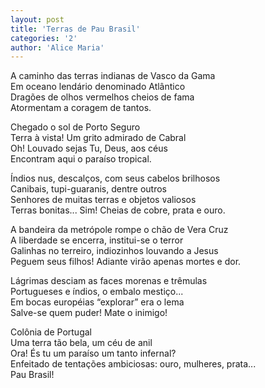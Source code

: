 ```yaml
---
layout: post
title: 'Terras de Pau Brasil'
categories: '2'
author: 'Alice Maria'
---
```


A caminho das terras indianas de Vasco da Gama<br>
Em oceano lendário denominado Atlântico<br>
Dragões de olhos vermelhos cheios de fama<br>
Atormentam a coragem de tantos.

Chegado o sol de Porto Seguro<br>
Terra à vista! Um grito admirado de Cabral<br>
Oh! Louvado sejas Tu, Deus, aos céus<br>
Encontram aqui o paraíso tropical.

Índios nus, descalços, com seus cabelos brilhosos<br>
Canibais, tupi-guaranis, dentre outros<br>
Senhores de muitas terras e objetos valiosos<br>
Terras bonitas... Sim! Cheias de cobre, prata e ouro.

A bandeira da metrópole rompe o chão de Vera Cruz<br>
A liberdade se encerra, institui-se o terror<br>
Galinhas no terreiro, indiozinhos louvando a Jesus<br>
Peguem seus filhos! Adiante virão apenas mortes e dor.

Lágrimas desciam as faces morenas e trêmulas<br>
Portugueses e índios, o embalo mestiço...<br>
Em bocas européias “explorar” era o lema<br>
Salve-se quem puder! Mate o inimigo!

Colônia de Portugal<br>
Uma terra tão bela, um céu de anil<br>
Ora! És tu um paraíso um tanto infernal?<br>
Enfeitado de tentações ambiciosas: ouro, mulheres, prata...<br>
Pau Brasil!
